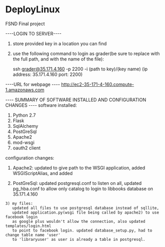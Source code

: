 # DeployLinux
FSND Final project

----LOGIN TO SERVER----
1) store provided key in a location you can find
2) use the following command to login as grader(be sure to replace <path to key> with the full path,
    and <key name> with the name of the file):
  
    ssh grader@35.171.4.160 -p 2200 -i (path to key)/(key name)
    (ip address: 35.171.4.160 port: 2200)
  
----URL for webpage ----
http://ec2-35-171-4-160.compute-1.amazonaws.com

---- SUMMARY OF SOFTWARE INSTALLED AND CONFIGURATION CHANGES ----
software installed:
  1) Python 2.7
  2) Flask
  3) SqlAlchemy
  4) PostGreSql
  5) Apache2
  6) mod-wsgi
  7) oauth2 client
  
configuration changes:
  1) Apache2: 
      updated to give path to the WSGI application, 
      added WSGIScriptAlias,
      and added <DIRECTORY />
      
   2) PostGreSql:
       updated postgresql.conf to listen on all,
       updated pg_hba.conf to allow only catalog 
         to login to libbooks database on 35.171.4.160
        
    3) my files:
       updated all files to use postgresql database instead of sqllite,
       updated application.py(wsgi file being called by apache2) to use facebook login 
       as google plus wouldn't allow the connection, also updated templates/login.html 
       to point to facebook login. updated database_setup.py, had to change table name 'user' 
       to 'libraryuser' as user is already a table in postgresql.
       
